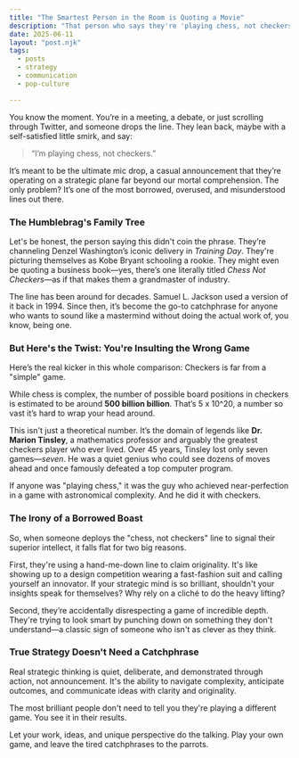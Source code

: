 ```yaml
---
title: "The Smartest Person in the Room is Quoting a Movie"
description: "That person who says they're 'playing chess, not checkers'? They're probably just repeating a line they heard somewhere. Real strategy doesn't need a catchphrase."
date: 2025-06-11
layout: "post.njk"
tags:
  - posts
  - strategy
  - communication
  - pop-culture

---
```


You know the moment. You’re in a meeting, a debate, or just scrolling through Twitter, and someone drops the line. They lean back, maybe with a self-satisfied little smirk, and say:

> “I’m playing chess, not checkers.”

It’s meant to be the ultimate mic drop, a casual announcement that they’re operating on a strategic plane far beyond our mortal comprehension. The only problem? It’s one of the most borrowed, overused, and misunderstood lines out there.

### The Humblebrag's Family Tree

Let's be honest, the person saying this didn't coin the phrase. They’re channeling Denzel Washington’s iconic delivery in *Training Day*. They're picturing themselves as Kobe Bryant schooling a rookie. They might even be quoting a business book—yes, there’s one literally titled *Chess Not Checkers*—as if that makes them a grandmaster of industry.

The line has been around for decades. Samuel L. Jackson used a version of it back in 1994. Since then, it’s become the go-to catchphrase for anyone who wants to sound like a mastermind without doing the actual work of, you know, being one.

### But Here's the Twist: You're Insulting the Wrong Game

Here’s the real kicker in this whole comparison: Checkers is far from a "simple" game.

While chess is complex, the number of possible board positions in checkers is estimated to be around **500 billion billion**. That’s 5 x 10^20, a number so vast it’s hard to wrap your head around.

This isn't just a theoretical number. It’s the domain of legends like **Dr. Marion Tinsley**, a mathematics professor and arguably the greatest checkers player who ever lived. Over 45 years, Tinsley lost only seven games—*seven*. He was a quiet genius who could see dozens of moves ahead and once famously defeated a top computer program.

If anyone was "playing chess," it was the guy who achieved near-perfection in a game with astronomical complexity. And he did it with checkers.

### The Irony of a Borrowed Boast

So, when someone deploys the "chess, not checkers" line to signal their superior intellect, it falls flat for two big reasons.

First, they're using a hand-me-down line to claim originality. It's like showing up to a design competition wearing a fast-fashion suit and calling yourself an innovator. If your strategic mind is so brilliant, shouldn't your insights speak for themselves? Why rely on a cliché to do the heavy lifting?

Second, they’re accidentally disrespecting a game of incredible depth. They're trying to look smart by punching down on something they don't understand—a classic sign of someone who isn't as clever as they think.

### True Strategy Doesn't Need a Catchphrase

Real strategic thinking is quiet, deliberate, and demonstrated through action, not announcement. It's the ability to navigate complexity, anticipate outcomes, and communicate ideas with clarity and originality.

The most brilliant people don't need to tell you they're playing a different game. You see it in their results.

Let your work, ideas, and unique perspective do the talking. Play your own game, and leave the tired catchphrases to the parrots.